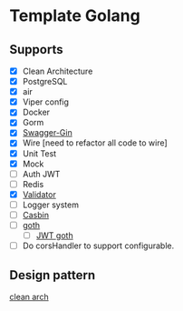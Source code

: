 # Template Golang

## Supports

- [x] Clean Architecture
- [x] PostgreSQL
- [x] air
- [x] Viper config
- [x] Docker
- [x] Gorm
- [X] [Swagger-Gin](https://github.com/swaggo/gin-swagger)
- [X] Wire [need to refactor all code to wire]
- [X] Unit Test
- [X] Mock
- [ ] Auth JWT
- [ ] Redis
- [X] [Validator](https://github.com/go-playground/validator)
- [ ] Logger system
- [ ] [Casbin](https://github.com/casbin/casbin)
- [ ] [goth](https://github.com/markbates/goth)
  - [ ] [JWT goth](https://github.com/markbates/goth/issues/310)
- [ ] Do corsHandler to support configurable.

## Design pattern

[clean arch](https://medium.com/@rayato159/how-to-implement-clean-architecture-in-golang-87e9f2c8c5e4)
